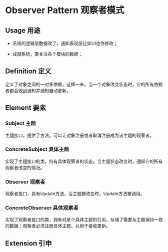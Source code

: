 # Observer Pattern 观察者模式

## Usage 用途

- 系统的逻辑层数据改了，通知表现层比如UI也作修改；

- 成就系统，要关注各个模块的数据；

## Definition 定义

定义了对象之间的一对多依赖，这样一来，当一个对象改变状态时，它的所有依赖者都会收到通知并通知自动更新。

## Element 要素

### Subject 主题

主题接口，提供了方法，可以让对象注册或者取消注册成为该主题的观察者。

### ConcreteSubject 具体主题

实现了主题接口的类，持有具体观察者的状态，当主题状态改变时，通知它的所有观察者改变的情况。

### Observer 观察者

观察者接口，具有Update方法，当主题被改变时，Update方法被调用。

### ConcreteObserver 具体观察者

实现了观察者接口的类，拥有对某个具体主题的引用，存储了需要与主题保持一致的数据；观察者必须注册具体主题，以用于接收更新。

## Extension 引申